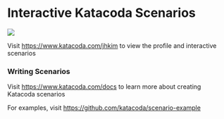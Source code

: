 # Interactive Katacoda Scenarios

[![](http://shields.katacoda.com/katacoda/jhkim/count.svg)](https://www.katacoda.com/jhkim "Get your profile on Katacoda.com")

Visit https://www.katacoda.com/jhkim to view the profile and interactive scenarios

### Writing Scenarios
Visit https://www.katacoda.com/docs to learn more about creating Katacoda scenarios

For examples, visit https://github.com/katacoda/scenario-example
